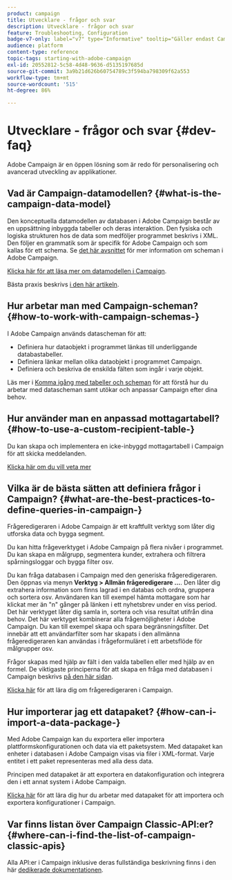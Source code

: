 ```yaml
---
product: campaign
title: Utvecklare - frågor och svar
description: Utvecklare - frågor och svar
feature: Troubleshooting, Configuration
badge-v7-only: label="v7" type="Informative" tooltip="Gäller endast Campaign Classic v7"
audience: platform
content-type: reference
topic-tags: starting-with-adobe-campaign
exl-id: 20552812-5c58-4d48-9636-d5135197685d
source-git-commit: 3a9b21d626b60754789c3f594ba798309f62a553
workflow-type: tm+mt
source-wordcount: '515'
ht-degree: 86%

---
```


# Utvecklare - frågor och svar {#dev-faq}



Adobe Campaign är en öppen lösning som är redo för personalisering och avancerad utveckling av applikationer.

## Vad är Campaign-datamodellen? {#what-is-the-campaign-data-model}

Den konceptuella datamodellen av databasen i Adobe Campaign består av en uppsättning inbyggda tabeller och deras interaktion. Den fysiska och logiska strukturen hos de data som medföljer programmet beskrivs i XML. Den följer en grammatik som är specifik för Adobe Campaign och som kallas för ett schema. Se [det här avsnittet](../../configuration/using/about-schema-edition.md) för mer information om scheman i Adobe Campaign.

[Klicka här för att läsa mer om datamodellen i Campaign](https://helpx.adobe.com/se/campaign/kb/acc-datamodel.html).

Bästa praxis beskrivs [i den här artikeln](../../configuration/using/data-model-best-practices.md).

## Hur arbetar man med Campaign-scheman? {#how-to-work-with-campaign-schemas-}

I Adobe Campaign används datascheman för att:

* Definiera hur dataobjekt i programmet länkas till underliggande databastabeller.
* Definiera länkar mellan olika dataobjekt i programmet Campaign.
* Definiera och beskriva de enskilda fälten som ingår i varje objekt.

Läs mer i [Komma igång med tabeller och scheman](../../configuration/using/about-schema-edition.md) för att förstå hur du arbetar med datascheman samt utökar och anpassar Campaign efter dina behov.

## Hur använder man en anpassad mottagartabell? {#how-to-use-a-custom-recipient-table-}

Du kan skapa och implementera en icke-inbyggd mottagartabell i Campaign för att skicka meddelanden.

[Klicka här om du vill veta mer](../../configuration/using/about-custom-recipient-table.md)

## Vilka är de bästa sätten att definiera frågor i Campaign? {#what-are-the-best-practices-to-define-queries-in-campaign-}

Frågeredigeraren i Adobe Campaign är ett kraftfullt verktyg som låter dig utforska data och bygga segment.

Du kan hitta frågeverktyget i Adobe Campaign på flera nivåer i programmet. Du kan skapa en målgrupp, segmentera kunder, extrahera och filtrera spårningsloggar och bygga filter osv.

Du kan fråga databasen i Campaign med den generiska frågeredigeraren. Den öppnas via menyn **Verktyg > Allmän frågeredigerare ...**. Den låter dig extrahera information som finns lagrad i en databas och ordna, gruppera och sortera osv. Användaren kan till exempel hämta mottagare som har klickat mer än &quot;n&quot; gånger på länken i ett nyhetsbrev under en viss period. Det här verktyget låter dig samla in, sortera och visa resultat utifrån dina behov. Det här verktyget kombinerar alla frågemöjligheter i Adobe Campaign. Du kan till exempel skapa och spara begränsningsfilter. Det innebär att ett användarfilter som har skapats i den allmänna frågeredigeraren kan användas i frågeformuläret i ett arbetsflöde för målgrupper osv.

Frågor skapas med hjälp av fält i den valda tabellen eller med hjälp av en formel. De viktigaste principerna för att skapa en fråga med databasen i Campaign beskrivs [på den här sidan](../../platform/using/about-queries-in-campaign.md).

[Klicka här](../../workflow/using/query.md) för att lära dig om frågeredigeraren i Campaign.

## Hur importerar jag ett datapaket? {#how-can-i-import-a-data-package-}

Med Adobe Campaign kan du exportera eller importera plattformskonfigurationen och data via ett paketsystem. Med datapaket kan enheter i databasen i Adobe Campaign visas via filer i XML-format. Varje entitet i ett paket representeras med alla dess data.

Principen med datapaket är att exportera en datakonfiguration och integrera den i ett annat system i Adobe Campaign.

[Klicka här](../../platform/using/working-with-data-packages.md) för att lära dig hur du arbetar med datapaket för att importera och exportera konfigurationer i Campaign.

## Var finns listan över Campaign Classic-API:er? {#where-can-i-find-the-list-of-campaign-classic-apis}

Alla API:er i Campaign inklusive deras fullständiga beskrivning finns i den här [dedikerade dokumentationen](https://experienceleague.adobe.com/developer/campaign-api/api/index.html?lang=sv).

